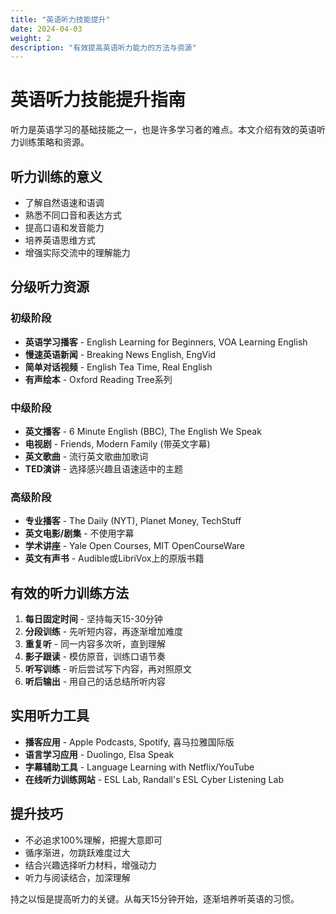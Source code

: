 ```yaml
---
title: "英语听力技能提升"
date: 2024-04-03
weight: 2
description: "有效提高英语听力能力的方法与资源"
---
```


# 英语听力技能提升指南

听力是英语学习的基础技能之一，也是许多学习者的难点。本文介绍有效的英语听力训练策略和资源。

## 听力训练的意义

- 了解自然语速和语调
- 熟悉不同口音和表达方式
- 提高口语和发音能力
- 培养英语思维方式
- 增强实际交流中的理解能力

## 分级听力资源

### 初级阶段

- **英语学习播客** - English Learning for Beginners, VOA Learning English
- **慢速英语新闻** - Breaking News English, EngVid
- **简单对话视频** - English Tea Time, Real English
- **有声绘本** - Oxford Reading Tree系列

### 中级阶段

- **英文播客** - 6 Minute English (BBC), The English We Speak
- **电视剧** - Friends, Modern Family (带英文字幕)
- **英文歌曲** - 流行英文歌曲加歌词
- **TED演讲** - 选择感兴趣且语速适中的主题

### 高级阶段

- **专业播客** - The Daily (NYT), Planet Money, TechStuff
- **英文电影/剧集** - 不使用字幕
- **学术讲座** - Yale Open Courses, MIT OpenCourseWare
- **英文有声书** - Audible或LibriVox上的原版书籍

## 有效的听力训练方法

1. **每日固定时间** - 坚持每天15-30分钟
2. **分段训练** - 先听短内容，再逐渐增加难度
3. **重复听** - 同一内容多次听，直到理解
4. **影子跟读** - 模仿原音，训练口语节奏
5. **听写训练** - 听后尝试写下内容，再对照原文
6. **听后输出** - 用自己的话总结所听内容

## 实用听力工具

- **播客应用** - Apple Podcasts, Spotify, 喜马拉雅国际版
- **语言学习应用** - Duolingo, Elsa Speak
- **字幕辅助工具** - Language Learning with Netflix/YouTube
- **在线听力训练网站** - ESL Lab, Randall's ESL Cyber Listening Lab

## 提升技巧

- 不必追求100%理解，把握大意即可
- 循序渐进，勿跳跃难度过大
- 结合兴趣选择听力材料，增强动力
- 听力与阅读结合，加深理解

持之以恒是提高听力的关键。从每天15分钟开始，逐渐培养听英语的习惯。 